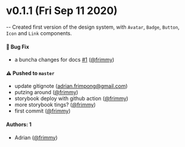 # v0.1.1 (Fri Sep 11 2020)

-- Created first version of the design system, with `Avatar`, `Badge`, `Button`, `Icon` and `Link` components.

#### 🐛 Bug Fix

- a buncha changes for docs [#1](https://github.com/frimmy/learnstorybook-ds/pull/1) ([@frimmy](https://github.com/frimmy))

#### ⚠️ Pushed to `master`

- update gitignote (adrian.frimpong@gmail.com)
- putzing around ([@frimmy](https://github.com/frimmy))
- storybook deploy with github action ([@frimmy](https://github.com/frimmy))
- more storybook tings? ([@frimmy](https://github.com/frimmy))
- first commit ([@frimmy](https://github.com/frimmy))

#### Authors: 1

- Adrian ([@frimmy](https://github.com/frimmy))
